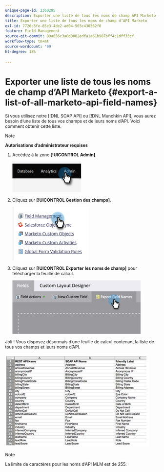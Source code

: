 ```yaml
---
unique-page-id: 2360295
description: Exporter une liste de tous les noms de champ API Marketo - Documents Marketo - Documentation du produit
title: Exporter une liste de tous les noms de champ d’API Marketo
exl-id: 7720c3fe-85e3-4de2-ad04-503c430562f0
feature: Field Management
source-git-commit: 09a656c3a0d0002edfa1a61b987bff4c1dff33cf
workflow-type: tm+mt
source-wordcount: '99'
ht-degree: 18%

---
```


# Exporter une liste de tous les noms de champ d’API Marketo {#export-a-list-of-all-marketo-api-field-names}

Si vous utilisez notre [!DNL SOAP API] ou [!DNL Munchkin API], vous aurez besoin d’une liste de tous vos champs et de leurs noms d’API. Voici comment obtenir cette liste.

>[!NOTE]
>
>**Autorisations d’administrateur requises**

1. Accédez à la zone **[!UICONTROL Admin]**.

   ![](assets/export-a-list-of-all-marketo-api-field-names-1.png)

1. Cliquez sur **[!UICONTROL Gestion des champs]**.

   ![](assets/export-a-list-of-all-marketo-api-field-names-2.png)

1. Cliquez sur **[!UICONTROL Exporter les noms de champ]** pour télécharger la feuille de calcul.

   ![](assets/export-a-list-of-all-marketo-api-field-names-3.png)

Joli ! Vous disposez désormais d’une feuille de calcul contenant la liste de tous vos champs et leurs noms d’API.

![](assets/export-a-list-of-all-marketo-api-field-names-4.png)

>[!NOTE]
>
>La limite de caractères pour les noms d’API MLM est de 255.
